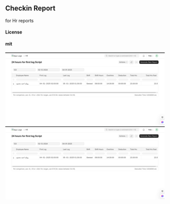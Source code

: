 ## Checkin Report

for Hr reports

#### License

#### mit
![Rotated Shift](checkin_report/images/rotated_shift.png)
![Description : Rotated Shift For Employees who have more than one shift , Report solve checkin logs if because it takes first log and last log 'OUT' for With in 24h from its previous first log type 'IN'](checkin_report/images/rotated_shift.png)


